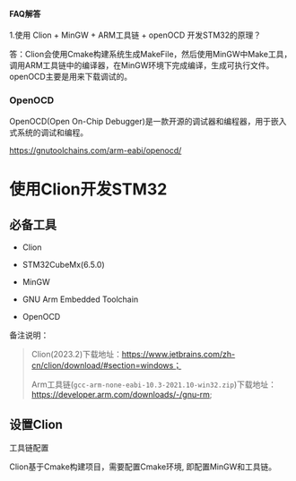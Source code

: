 



#### FAQ解答

1.使用 Clion + MinGW + ARM工具链 + openOCD 开发STM32的原理？

答：Clion会使用Cmake构建系统生成MakeFile，然后使用MinGW中Make工具，调用ARM工具链中的编译器，在MinGW环境下完成编译，生成可执行文件。openOCD主要是用来下载调试的。







### OpenOCD

OpenOCD(Open On-Chip Debugger)是一款开源的调试器和编程器，用于嵌入式系统的调试和编程。

https://gnutoolchains.com/arm-eabi/openocd/







# 使用Clion开发STM32



## 必备工具

- Clion

- STM32CubeMx(6.5.0)

- MinGW
- GNU Arm Embedded Toolchain
- OpenOCD



备注说明：

> Clion(2023.2)下载地址：https://www.jetbrains.com/zh-cn/clion/download/#section=windows；
>
> Arm工具链(`gcc-arm-none-eabi-10.3-2021.10-win32.zip`)下载地址：https://developer.arm.com/downloads/-/gnu-rm;
>
> 







## 设置Clion







工具链配置



Clion基于Cmake构建项目，需要配置Cmake环境, 即配置MinGW和工具链。











































































